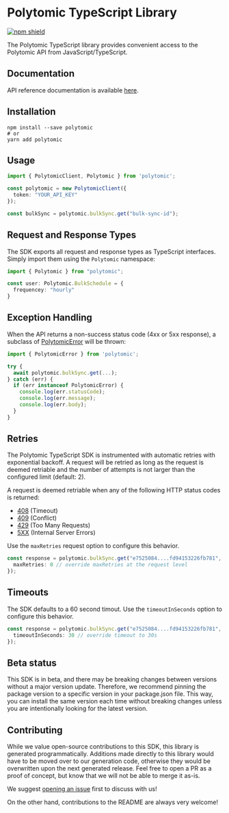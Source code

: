 # Polytomic TypeScript Library

[![npm shield](https://img.shields.io/npm/v/polytomic)](https://www.npmjs.com/package/polytomic)

The Polytomic TypeScript library provides convenient access to the Polytomic API from JavaScript/TypeScript.

## Documentation

API reference documentation is available [here](https://docs.polytomic.com/reference/getting-started-with-your-api-3).

## Installation

```
npm install --save polytomic
# or
yarn add polytomic
```

## Usage

```typescript
import { PolytomicClient, Polytomic } from 'polytomic';

const polytomic = new PolytomicClient({
  token: "YOUR_API_KEY"
});

const bulkSync = polytomic.bulkSync.get("bulk-sync-id");
```

## Request and Response Types

The SDK exports all request and response types as TypeScript interfaces. Simply 
import them using the `Polytomic` namespace: 

```ts
import { Polytomic } from "polytomic"; 

const user: Polytomic.BulkSchedule = {
  frequencey: "hourly"
}
```

## Exception Handling

When the API returns a non-success status code (4xx or 5xx response), a 
subclass of [PolytomicError](./src/errors/PolytomicError.ts) will be thrown:

```ts
import { PolytomicError } from 'polytomic';

try {
  await polytomic.bulkSync.get(...);
} catch (err) {
  if (err instanceof PolytomicError) {
    console.log(err.statusCode); 
    console.log(err.message);
    console.log(err.body); 
  }
}
```

## Retries

The Polytomic TypeScript SDK is instrumented with automatic retries with exponential backoff. A request will be
retried as long as the request is deemed retriable and the number of attempts is not larger
than the configured limit (default: 2).

A request is deemed retriable when any of the following HTTP status codes is returned:

- [408](https://developer.mozilla.org/en-US/docs/Web/HTTP/Status/408) (Timeout)
- [409](https://developer.mozilla.org/en-US/docs/Web/HTTP/Status/409) (Conflict)
- [429](https://developer.mozilla.org/en-US/docs/Web/HTTP/Status/429) (Too Many Requests)
- [5XX](https://developer.mozilla.org/en-US/docs/Web/HTTP/Status/500) (Internal Server Errors)
  
Use the `maxRetries` request option to configure this behavior. 

```ts
const response = polytomic.bulkSync.get("e7525084....fd94153226fb781", {
  maxRetries: 0 // override maxRetries at the request level
});
```

## Timeouts

The SDK defaults to a 60 second timout. Use the `timeoutInSeconds` option to 
configure this behavior. 

```ts
const response = polytomic.bulkSync.get("e7525084....fd94153226fb781", {
  timeoutInSeconds: 30 // override timeout to 30s
});
```

## Beta status

This SDK is in beta, and there may be breaking changes between versions without a major version update. Therefore, we recommend pinning the package
version to a specific version in your package.json file. This way, you can install the same version each time without breaking changes 
unless you are intentionally looking for the latest version.

## Contributing

While we value open-source contributions to this SDK, this library is generated programmatically. Additions made directly to this library 
would have to be moved over to our generation code, otherwise they would be overwritten upon the next generated release. Feel free to open a 
PR as a proof of concept, but know that we will not be able to merge it as-is. 

We suggest [opening an issue](https://github.com/FlatFilers/flatfile-node/issues) first to discuss with us!

On the other hand, contributions to the README are always very welcome!
